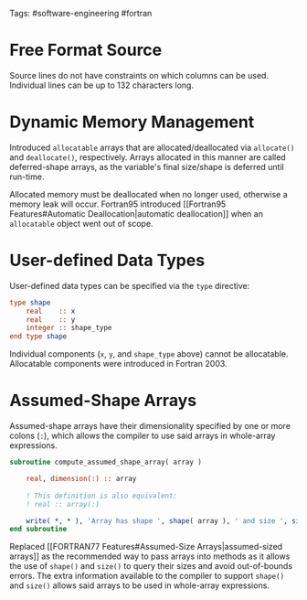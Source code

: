 Tags: #software-engineering #fortran 

# Free Format Source
Source lines do not have constraints on which columns can be used.  Individual lines can be up to 132 characters long.

# Dynamic Memory Management
Introduced `allocatable` arrays that are allocated/deallocated via `allocate()` and `deallocate()`, respectively.  Arrays allocated in this manner are called deferred-shape arrays, as the variable's final size/shape is deferred until run-time.

Allocated memory must be deallocated when no longer used, otherwise a memory leak will occur.  Fortran95 introduced [[Fortran95 Features#Automatic Deallocation|automatic deallocation]] when an `allocatable` object went out of scope.

# User-defined Data Types
User-defined data types can be specified via the `type` directive:
```fortran
type shape
    real    :: x
    real    :: y
    integer :: shape_type
end type shape
```

Individual components (`x`, `y`, and `shape_type` above) cannot be allocatable.  Allocatable components were introduced in Fortran 2003.

# Assumed-Shape Arrays
Assumed-shape arrays have their dimensionality specified by one or more colons (`:`), which allows the compiler to use said arrays in whole-array expressions.

```fortran
subroutine compute_assumed_shape_array( array )

    real, dimension(:) :: array
    
    ! This definition is also equivalent:
    ! real :: array(:)

    write( *, * ), 'Array has shape ', shape( array ), ' and size ', size( array )
end subroutine
```

Replaced [[FORTRAN77 Features#Assumed-Size Arrays|assumed-sized arrays]] as the recommended way to pass arrays into methods as it allows the use of `shape()` and `size()` to query their sizes and avoid out-of-bounds errors.  The extra information available to the compiler to support `shape()` and `size()` allows said arrays to be used in whole-array expressions.